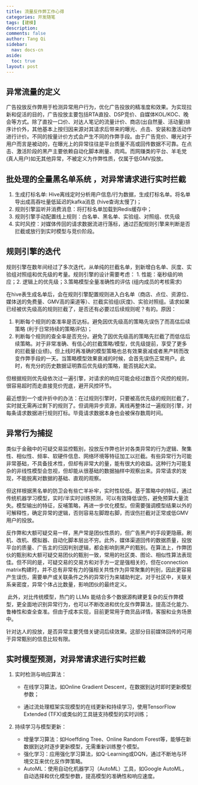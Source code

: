 ```yaml
---
title: 流量反作弊工作心得
categories: 开发随笔
tags: [建模]
description: 
comments: false
author: Tang Qi
sidebar:
  nav: docs-cn
aside:
  toc: true
layout: post
---
```


## 异常流量的定义

​	广告投放反作弊用于检测异常用户行为，优化广告投放的精准度和效果。为实现拉新和促活的目的，广告投放主要包括RTA直投、DSP竞价、自媒体KOL/KOC、晚会等方式。除了直投一口价、对达人笔记的流量计价、商店(出自然量、活动量)排序计价外，其他基本上按归因来源对其请求后带来的曝光、点击、安装和激活动作进行计价。不同的按量计价方式会产生不同的作弊手段。由于广告竞价、曝光对于用户而言是被动的，在曝光上的异常往往是平台质量不高或回传数据不可靠。在点击、激活阶段的黑产主要依赖自动化脚本刷量、肉鸡。而网赚类的平台、羊毛党(真人用户)如无其他异常，不被定义为作弊性质，仅属于低GMV投放。



## 批处理的全量黑名单系统 ，对异常请求进行实时拦截

1. 生成打标名单: Hive离线定时分析用户信息/行为数据，生成打标名单。将名单导出成高吞吐量低延迟的kafka消息 (hive查询太慢了)；
2. 规则引擎监听并消费消息：将打标名单加载到Redis缓存中；
3. 规则引擎手动配置线上规则：白名单、黑名单、实验组、对照组、优先级
4. 实时风控：对媒体传回的请求数据流进行落标，通过匹配规则引擎来判断是否拦截或放行到实时模型与竞价阶段。



## 规则引擎的迭代 

​	规则引擎在数年间经过了多次迭代，从单纯的拦截名单，到新增白名单、灰度、实验组对照组和优先级的考量。规则引擎的设计需要考虑： 1. 性能：毫秒级的响应；2. 逻辑上的优先级；3.策略模型全量准确性的评估 (组内成员的考核需求)  

​	在hive表生成名单后，会在规则引擎配置规则进入白名单（商店、点位、资源位、媒体送的免费量、GMV高的渠道等）、拦截实验组(灰度)、实验对照组。请求如果已经被优先级高的规则拦截了，是否还有必要过后续规则呢？有的。原因： 

1. 判断每个规则的查准率是否达标。避免因优先级高的策略先误伤了而高估后续策略 (利于日常持续的策略评估)； 
1. 判断每个规则的查全率是否充分。避免了因优先级高的策略先拦截了而低估后续策略。对于非常准确、有信心的拦截策略/模型，优先级提前，享受了更多的拦截量(业绩)。但上线时再准确的模型策略也总有效果衰减或者黑产转而改变作弊手段的一天。当策略模型效果衰减的时候，会首先误伤正常用户。此时，有充分的历史数据证明靠后优先级的策略，能否挑起大梁。

​	但根据规则优先级依次过一遍引擎，对请求的响应可能会经过数百个风控的规则，很容易超时而走直接竞价兜底，避开风控环节。

​	最近想到一个或许折中的办法：在过规则引擎时，只要被高优先级的规则拦截了，实时就无需再过剩下的规则了。但调用异步资源，离线再整体过一遍规则引擎，对每条请求数据进行规则打标。毕竟请求数据本身也会被保存数周时间。



## 异常行为捕捉

​	类似于金融中的可疑交易监控甄别，投放反作弊也针对各类异常的行为逻辑、聚集性、相似性、频率、软硬件信息、网络环境等特征加工以拦截。有些异常行为可能非常基础，不具备技术性，但却有非常大的量，能有很大的收益。这种行为可能复杂的非线性模型会忽视，但却能从很基础的数据抽样中观察出来。异常请求的发现，不能脱离对数据的基础、直观的观察。

​	但这样根据黑名单的防卫会有些亡羊补牢，实时性较低。基于策略中的特征，通过传统机器学习模型，实时/半实时训练预测，可以有效降低误伤，避免预算大量流失。模型输出的特征，反哺策略，再进一步优化模型。但需要强调模型结果以外的可解释性，确定异常的逻辑，否则容易左脚蹬右脚，而误伤拦截对正常或低GMV用户的投放。

​	反作弊和大额可疑交易一样，黑产常是团伙性质的，但广告黑产的手段更隐蔽。刷机、改机、模拟器、自动化脚本层出不穷。此外，媒体渠道回传的数据质量，投放平台的质量、广告主的归因判别逻辑，都会影响到黑产的甄别。在算法上，作弊团伙的甄别和大额可疑交易团伙的甄别一致，常用的社区类、图论、相似性算法表现佳。但不同的是，可疑交易的交易方和对手方一定是强相关的，但在connection matrix构建时，并不总有非常有力的强相关共性作为异常聚集的判别，因此更容易产生误伤，需要单产或关联条件之外的异常行为来辅助判定。对于社区中，关联关系亲密度，异常个体占比数量，影响团伙的最终定义。

​	此外，对比传统模型，热门的 LLMs 能结合多个数据源构建更复杂的反作弊模型，更全面地识别异常行为，也可以不断改进和优化反作弊算法，提高泛化能力、鲁棒性和查全查准。但由于成本实现，目前更常用于商货品详情，客服和业务场景中。

​	针对达人的投放，是否异常主要凭借关键词后续效果。这部分目前媒体回传的可用于异常甄别的信息比较有限。



## 实时模型预测，对异常请求进行实时拦截

1. 实时检测与响应算法：

   + 在线学习算法，如Online Gradient Descent，在数据到达时即时更新模型参数；

   + 通过流处理框架实现模型的在线更新和持续学习，使用TensorFlow Extended (TFX)或类似的工具链支持模型的实时训练；

2. 持续学习与模型更新：

   - 增量学习算法：如Hoeffding Tree、Online Random Forest等，能够在新数据到达时逐步更新模型，无需重新训练整个模型。
   - 强化学习：应用强化学习算法，如Q-Learning或DQN，通过不断地与环境交互来优化反作弊策略。
   - AutoML：使用自动化机器学习（AutoML）工具，如Google AutoML，自动选择和优化模型参数，提高模型的准确性和响应速度。
     













